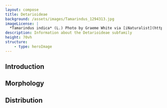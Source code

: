```yaml
---
layout: compose
title: Detarioideae
background: /assets/images/Tamarindus_1294313.jpg
imageLicense: |
  *Tamarindus indica* (L.) Photo by Graeme White via [iNaturalist](https://www.gbif.org/occurrence/1453047812)
description: Information about the Detarioideae subfamily
height: 70vh
structure:
	- type: heroImage
---
```


## Introduction

## Morphology

## Distribution
